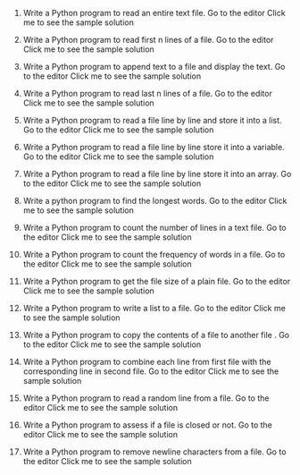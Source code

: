 1. Write a Python program to read an entire text file. Go to the editor
Click me to see the sample solution

2. Write a Python program to read first n lines of a file. Go to the editor
Click me to see the sample solution

3. Write a Python program to append text to a file and display the text. Go to the editor
Click me to see the sample solution

4. Write a Python program to read last n lines of a file. Go to the editor
Click me to see the sample solution

5. Write a Python program to read a file line by line and store it into a list. Go to the editor 
Click me to see the sample solution

6. Write a Python program to read a file line by line store it into a variable. Go to the editor 
Click me to see the sample solution

7. Write a Python program to read a file line by line store it into an array. Go to the editor
Click me to see the sample solution

8. Write a python program to find the longest words. Go to the editor
Click me to see the sample solution

9. Write a Python program to count the number of lines in a text file. Go to the editor
Click me to see the sample solution

10. Write a Python program to count the frequency of words in a file. Go to the editor
Click me to see the sample solution

11. Write a Python program to get the file size of a plain file. Go to the editor
Click me to see the sample solution

12. Write a Python program to write a list to a file. Go to the editor
Click me to see the sample solution

13. Write a Python program to copy the contents of a file to another file . Go to the editor
Click me to see the sample solution

14. Write a Python program to combine each line from first file with the corresponding line in second file. Go to the editor
Click me to see the sample solution

15. Write a Python program to read a random line from a file. Go to the editor
Click me to see the sample solution

16. Write a Python program to assess if a file is closed or not. Go to the editor
Click me to see the sample solution

17. Write a Python program to remove newline characters from a file. Go to the editor
Click me to see the sample solution